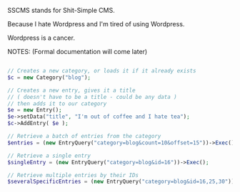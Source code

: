 SSCMS stands for Shit-Simple CMS.

Because I hate Wordpress and I'm tired of using Wordpress.

Wordpress is a cancer.

NOTES: (Formal documentation will come later)

```php

// Creates a new category, or loads it if it already exists
$c = new Category("blog");

// Creates a new entry, gives it a title
// ( doesn't have to be a title - could be any data )
// then adds it to our category
$e = new Entry();
$e->setData("title", "I'm out of coffee and I hate tea");
$c->AddEntry( $e );

// Retrieve a batch of entries from the category
$entries = (new EntryQuery("category=blog&count=10&offset=15"))->Exec();

// Retrieve a single entry
$singleEntry = (new EntryQuery("category=blog&id=16"))->Exec();

// Retrieve multiple entries by their IDs
$severalSpecificEntries = (new EntryQuery("category=blog&id=16,25,30"))->Exec();


```